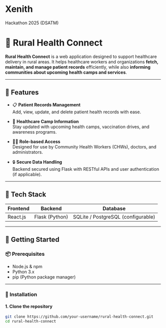 # Xenith
Hackathon 2025 (DSATM)
# 🌿 Rural Health Connect

**Rural Health Connect** is a web application designed to support healthcare delivery in rural areas. It helps healthcare workers and organizations **fetch, maintain, and manage patient records** efficiently, while also **informing communities about upcoming health camps and services**.

---

## 🏥 Features

- 📋 **Patient Records Management**  
  Add, view, update, and delete patient health records with ease.

- 📍 **Healthcare Camp Information**  
  Stay updated with upcoming health camps, vaccination drives, and awareness programs.

- 🧑‍⚕️ **Role-based Access**  
  Designed for use by Community Health Workers (CHWs), doctors, and administrators.

- 🔒 **Secure Data Handling**  
  Backend secured using Flask with RESTful APIs and user authentication (if applicable).

---

## 🧰 Tech Stack

| Frontend       | Backend       | Database       |
|----------------|---------------|----------------|
| React.js       | Flask (Python) | SQLite / PostgreSQL (configurable) |

---

## 🚀 Getting Started

### 📦 Prerequisites

- Node.js & npm
- Python 3.x
- pip (Python package manager)

---

### 🔧 Installation

#### 1. Clone the repository

```bash
git clone https://github.com/your-username/rural-health-connect.git
cd rural-health-connect
